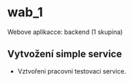 # wab_1
Webove aplikacce: backend (1 skupina)

## Vytvožení simple service
- Vztvořeni pracovni testovaci service.
